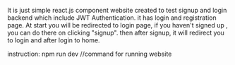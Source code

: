 It is just simple react.js component website created to test signup and login backend which include JWT Authentication.
it has login and registration page. At start you will be redirected to login page, if you haven't signed up , you can do there on clicking "signup".
then after signup, it will redirect you to login and after login to home.

instruction:
npm run dev  //command for running website
